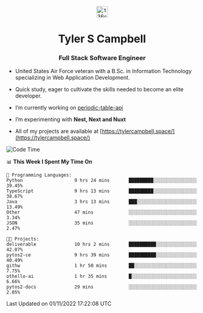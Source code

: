 <p align="center">
<a href="https://www.linkedin.com/in/t36campbell" target="blank"><img align="center" src="https://ik.imagekit.io/t36campbell/Portfolio/linkedin.png.original_m8bbGgPh6.png" alt="t36campbell" height="30" width="30" /></a>
</p>
<h1 align="center">Tyler S Campbell</h1>
<h3 align="center">Full Stack Software Engineer</h3>

* United States Air Force veteran with a B.Sc. in Information Technology specializing in Web Application Development. 

* Quick study, eager to cultivate the skills needed to become an elite developer.

* I’m currently working on [periodic-table-api](https://github.com/t36campbell/periodic-table-api)

* I’m experimenting with **Nest, Next and Nuxt**

* All of my projects are available at [https://tylercampbell.space/](https://tylercampbell.space/)

<!--START_SECTION:waka-->
![Code Time](http://img.shields.io/badge/Code%20Time-1%2C963%20hrs%2059%20mins-blue)

📊 **This Week I Spent My Time On** 

```text
💬 Programming Languages: 
Python                   9 hrs 24 mins       █████████░░░░░░░░░░░░░░░░   39.45% 
TypeScript               9 hrs 13 mins       █████████░░░░░░░░░░░░░░░░   38.67% 
Java                     3 hrs 13 mins       ███░░░░░░░░░░░░░░░░░░░░░░   13.49% 
Other                    47 mins             ░░░░░░░░░░░░░░░░░░░░░░░░░   3.34% 
JSON                     35 mins             ░░░░░░░░░░░░░░░░░░░░░░░░░   2.47%

🐱‍💻 Projects: 
deliverable              10 hrs 2 mins       ██████████░░░░░░░░░░░░░░░   42.07% 
pytos2-ce                9 hrs 39 mins       ██████████░░░░░░░░░░░░░░░   40.49% 
githw                    1 hr 50 mins        ██░░░░░░░░░░░░░░░░░░░░░░░   7.75% 
othello-ai               1 hr 35 mins        █░░░░░░░░░░░░░░░░░░░░░░░░   6.66% 
pytos2-docs              29 mins             ░░░░░░░░░░░░░░░░░░░░░░░░░   2.05%

```


 Last Updated on 01/11/2022 17:22:08 UTC
<!--END_SECTION:waka-->
